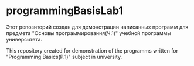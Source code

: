 # programmingBasisLab1
Этот репозиторий создан для демонстрации написанных программ для предмета "Основы программирования(Ч.1)" учебной программы университета.

This repository created for demonstration of the programms written for "Programming Basics(P.1)" subject in university.

